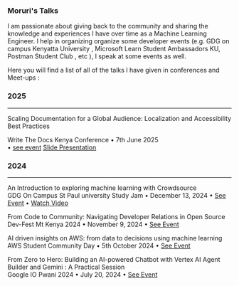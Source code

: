 ### Moruri's Talks

I am passionate about giving back to the community and sharing the knowledge and experiences I have over time as a Machine Learning Engineer. I help in organizing organize some developer events (e.g. GDG on campus Kenyatta University , Microsoft Learn Student Ambassadors KU, Postman Student Club , etc ), I speak at some events as well.

Here you will find a list of all of the talks I have given in conferences and Meet-ups :

### 2025
-----------
Scaling Documentation for a Global Audience: Localization and Accessibility Best Practices

Write The Docs Kenya Conference   • 7th June 2025  
• [see event](https://sessionize.com/app/speaker/session/profile/edit/6c8c5cf1-196e-4565-97db-1f77a64e47f8) 
[Slide Presentation](https://docs.google.com/presentation/d/16NMdEOD1j2DBCUqcyEJI90kAiQ3x7wLBSNqsiWpU7s8/edit?usp=sharing)





### 2024
--------
An Introduction to exploring machine learning with Crowdsource  
GDG On Campus St Paul university Study Jam  • December 13, 2024   • [See Event](https://gdg.community.dev/events/details/google-gdg-on-campus-st-pauls-university-kiambu-kenya-presents-an-introduction-to-exploring-machine-learning-with-crowd-source/)  • [Watch Video](https://drive.google.com/drive/folders/1TUJSdGfV1WdtLyibf_lAmAdknRW_n7B1?usp=sharing)


From Code to Community: Navigating Developer Relations in Open Source   
Dev-Fest Mt Kenya 2024  • November 9, 2024  • [See Event](https://gdg.community.dev/events/details/google-gdg-nyeri-presents-devfest-mt-kenya-2024/)


AI driven insights on AWS: from data to decisions using machine learning  
AWS Student Community Day  •  5th October 2024   • [See Event](https://awsstudentcommunitykenya.co.ke/index.html#speakers)

 
From Zero to Hero: Building an AI-powered Chatbot with Vertex AI Agent Builder and Gemini : A Practical Session  
Google IO Pwani 2024  • July 20, 2024  • [ See Event](https://gdg.community.dev/events/details/google-gdg-pwani-presents-google-io-extended-pwani-2024/)
